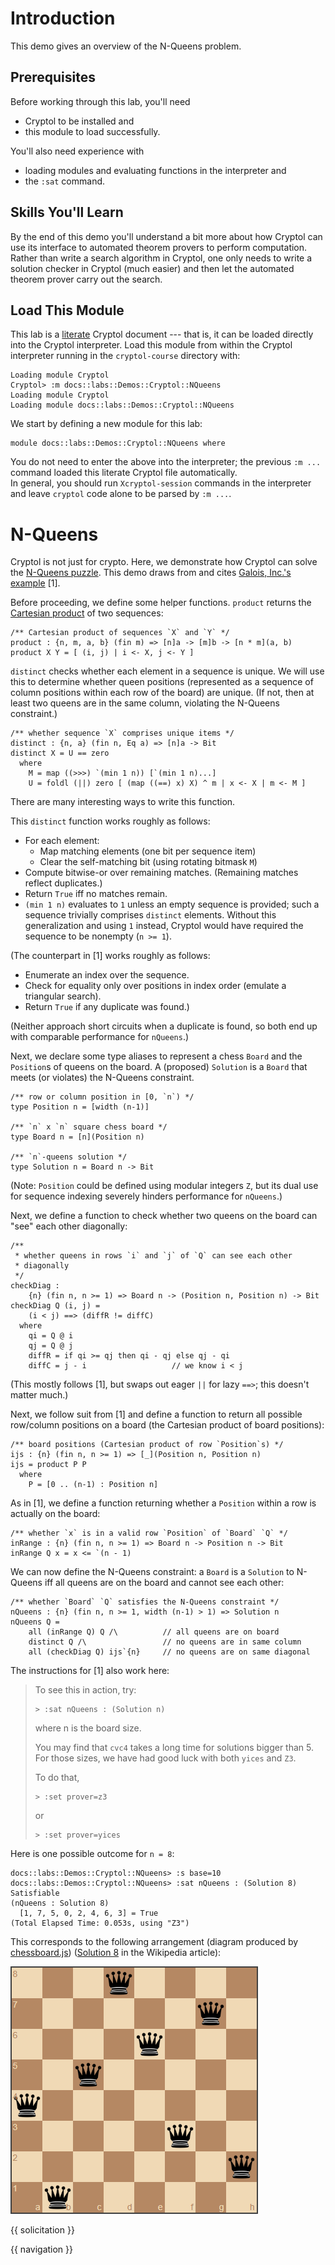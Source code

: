 # Introduction

This demo gives an overview of the N-Queens problem.

## Prerequisites

Before working through this lab, you'll need 
  * Cryptol to be installed and
  * this module to load successfully.

You'll also need experience with
  * loading modules and evaluating functions in the interpreter and
  * the `:sat` command.

## Skills You'll Learn

By the end of this demo you'll understand a bit more about how Cryptol
can use its interface to automated theorem provers to perform
computation. Rather than write a search algorithm in Cryptol, one only
needs to write a solution checker in Cryptol (much easier) and then
let the automated theorem prover carry out the search.

## Load This Module

This lab is a
[literate](https://en.wikipedia.org/wiki/Literate_programming) Cryptol
document --- that is, it can be loaded directly into the Cryptol
interpreter. Load this module from within the Cryptol interpreter
running in the `cryptol-course` directory with:

```Xcryptol-session
Loading module Cryptol
Cryptol> :m docs::labs::Demos::Cryptol::NQueens
Loading module Cryptol
Loading module docs::labs::Demos::Cryptol::NQueens
```

We start by defining a new module for this lab:

```cryptol
module docs::labs::Demos::Cryptol::NQueens where
```

You do not need to enter the above into the interpreter; the previous 
`:m ...` command loaded this literate Cryptol file automatically.  
In general, you should run `Xcryptol-session` commands in the 
interpreter and leave `cryptol` code alone to be parsed by `:m ...`.

# N-Queens

Cryptol is not just for crypto. Here, we demonstrate how Cryptol can
solve the [N-Queens
puzzle](https://en.wikipedia.org/wiki/Eight_queens_puzzle). This demo
draws from and cites [Galois, Inc.'s
example](https://github.com/GaloisInc/cryptol/blob/master/examples/funstuff/NQueens.cry)
[1].

Before proceeding, we define some helper functions. `product` returns
the [Cartesian
product](https://en.wikipedia.org/wiki/Cartesian_product) of two
sequences:

```cryptol
/** Cartesian product of sequences `X` and `Y` */
product : {n, m, a, b} (fin m) => [n]a -> [m]b -> [n * m](a, b)
product X Y = [ (i, j) | i <- X, j <- Y ]
```

`distinct` checks whether each element in a sequence is unique. We
will use this to determine whether queen positions (represented as a
sequence of column positions within each row of the board) are
unique.  (If not, then at least two queens are in the same column,
violating the N-Queens constraint.)

```cryptol
/** whether sequence `X` comprises unique items */
distinct : {n, a} (fin n, Eq a) => [n]a -> Bit
distinct X = U == zero
  where
    M = map ((>>>) `(min 1 n)) [`(min 1 n)...]
    U = foldl (||) zero [ (map ((==) x) X) ^ m | x <- X | m <- M ]
```

There are many interesting ways to write this function.

This `distinct` function works roughly as follows:
- For each element:
  + Map matching elements (one bit per sequence item)
  + Clear the self-matching bit (using rotating bitmask `M`)
- Compute bitwise-or over remaining matches.
  (Remaining matches reflect duplicates.)
- Return `True` iff no matches remain.
- `(min 1 n)` evaluates to `1` unless an empty sequence is provided; 
  such a sequence trivially comprises `distinct` elements.  Without 
  this generalization and using `1` instead, Cryptol would have 
  required the sequence to be nonempty (`n >= 1`).

(The counterpart in [1] works roughly as follows:
- Enumerate an index over the sequence.
- Check for equality only over positions in index order (emulate a
  triangular search).
- Return `True` if any duplicate was found.)

(Neither approach short circuits when a duplicate is found, so both
end up with comparable performance for `nQueens`.)

Next, we declare some type aliases to represent a chess `Board` and
the `Position`s of queens on the board. A (proposed) `Solution` is a
`Board` that meets (or violates) the N-Queens constraint.

```cryptol
/** row or column position in [0, `n`) */
type Position n = [width (n-1)]

/** `n` x `n` square chess board */
type Board n = [n](Position n)

/** `n`-queens solution */
type Solution n = Board n -> Bit
```

(Note: `Position` could be defined using modular integers `Z`, but its
dual use for sequence indexing severely hinders performance for
`nQueens`.)

Next, we define a function to check whether two queens on the board
can "see" each other diagonally:

```cryptol
/**
 * whether queens in rows `i` and `j` of `Q` can see each other
 * diagonally
 */
checkDiag :
    {n} (fin n, n >= 1) => Board n -> (Position n, Position n) -> Bit
checkDiag Q (i, j) =
    (i < j) ==> (diffR != diffC)
  where
    qi = Q @ i
    qj = Q @ j
    diffR = if qi >= qj then qi - qj else qj - qi
    diffC = j - i                   // we know i < j
```

(This mostly follows [1], but swaps out eager
`||` for lazy `==>`; this doesn't matter much.)

Next, we follow suit from [1] and define a function to return all
possible row/column positions on a board (the Cartesian product of
board positions):

```cryptol
/** board positions (Cartesian product of row `Position`s) */
ijs : {n} (fin n, n >= 1) => [_](Position n, Position n)
ijs = product P P
  where
    P = [0 .. (n-1) : Position n]
```

As in [1], we define a function returning whether a `Position` within
a row is actually on the board:

```cryptol
/** whether `x` is in a valid row `Position` of `Board` `Q` */
inRange : {n} (fin n, n >= 1) => Board n -> Position n -> Bit
inRange Q x = x <= `(n - 1)
```

We can now define the N-Queens constraint: a `Board` is a `Solution`
to N-Queens iff all queens are on the board and cannot see each
other:

```cryptol
/** whether `Board` `Q` satisfies the N-Queens constraint */
nQueens : {n} (fin n, n >= 1, width (n-1) > 1) => Solution n
nQueens Q =
    all (inRange Q) Q /\          // all queens are on board
    distinct Q /\                 // no queens are in same column
    all (checkDiag Q) ijs`{n}     // no queens are on same diagonal
```

The instructions for [1] also work here:

> To see this in action, try:
>
> ```Xcryptol-session
> > :sat nQueens : (Solution n)
> ```
> where n is the board size.
>
> You may find that `cvc4` takes a long time for solutions bigger than 5.
> For those sizes, we have had good luck with both `yices` and `Z3`.
>
> To do that,
>
> ```Xcryptol-session
> > :set prover=z3
> ```
>
> or
>
> ```Xcryptol-session
> > :set prover=yices
> ```

Here is one possible outcome for `n = 8`:

```Xcryptol-session
docs::labs::Demos::Cryptol::NQueens> :s base=10
docs::labs::Demos::Cryptol::NQueens> :sat nQueens : (Solution 8)
Satisfiable
(nQueens : Solution 8)
  [1, 7, 5, 0, 2, 4, 6, 3] = True
(Total Elapsed Time: 0.053s, using "Z3")
```

This corresponds to the following arrangement (diagram produced by
[chessboard.js](https://chessboardjs.com/)) ([Solution
8](https://en.wikipedia.org/wiki/Eight_queens_puzzle#Solutions) in
the Wikipedia article):

<img src="./NQueensSolution.png" alt="Solution to 8-Queens Puzzle">

{{ solicitation }}

{{ navigation }}

